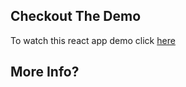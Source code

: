 ## Checkout The Demo
To watch this react app demo click [here](https://nemo369.github.io/misterBitcoin/#/)

## More Info?


